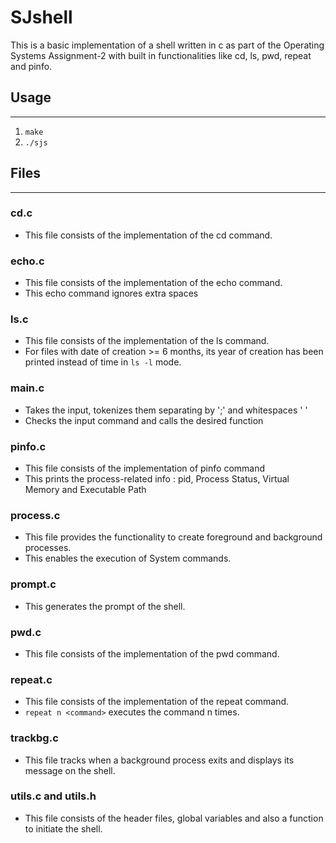 # SJshell
 
 This is a basic implementation of a shell written in c as part of the Operating Systems Assignment-2 with built in functionalities like cd, ls, pwd, repeat and pinfo.
 

 ## Usage
---
 1. `make`
 2. `./sjs`

 ## Files
---
 ### cd.c
 - This file consists of the implementation of the cd command.

 ### echo.c
 - This file consists of the implementation of the echo command.
 - This echo command ignores extra spaces
 ### ls.c
 - This file consists of the implementation of the ls command.
 - For files with date of creation >= 6 months, its year of creation has been printed instead of time in `ls -l` mode.
 ### main.c
 - Takes the input, tokenizes them separating by ';' and whitespaces ' '
 - Checks the input command and calls the desired function
 ### pinfo.c
 - This file consists of the implementation of pinfo command
 - This prints the process-related info : pid, Process Status, Virtual Memory and Executable Path
 ### process.c
 - This file provides the functionality to create foreground and background processes.
 - This enables the execution of System commands.
 ### prompt.c
 - This generates the prompt of the shell.
 ### pwd.c
 - This file consists of the implementation of the pwd command.
 ### repeat.c
 - This file consists of the implementation of the repeat command.
 - `repeat n <command>` executes the command n times.
 ### trackbg.c
 - This file tracks when a background process exits and displays its message on the shell.
 ### utils.c and utils.h
 - This file consists of the header files, global variables and also a function to initiate the shell.
